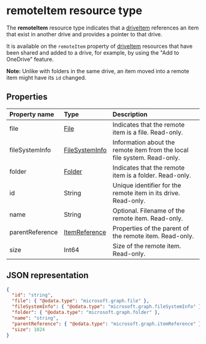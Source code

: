 # remoteItem resource type

The **remoteItem** resource type indicates that a [driveItem](driveitem.md)
references an item that exist in another drive and provides a pointer to that drive.

It is available on the `remoteItem` property of [driveItem](driveitem.md)
resources that have been shared and added to a drive, for example, by using the
"Add to OneDrive" feature.

**Note:** Unlike with folders in the same drive, an item moved into a remote
item might have its `id` changed.


## Properties

| Property name   | Type                                           | Description                                                              |
|:----------------|:-----------------------------------------------|:-------------------------------------------------------------------------|
| file            | [File](file.md)                          | Indicates that the remote item is a file. Read-only.                     |
| fileSystemInfo  | [FileSystemInfo](filesysteminfo.md)      | Information about the remote item from the local file system. Read-only. |
| folder          | [Folder](folder.md)                      | Indicates that the remote item is a folder. Read-only.                   |
| id              | String                                         | Unique identifier for the remote item in its drive. Read-only.           |
| name            | String                                         | Optional. Filename of the remote item. Read-only.                        |
| parentReference | [ItemReference](itemreference.md) | Properties of the parent of the remote item. Read-only.                  |
| size            | Int64                                          | Size of the remote item. Read-only.                                      |


## JSON representation

<!-- { "blockType": "resource", "@odata.type": "oneDrive.remoteItem", optionalProperties: ["name", "fileSystemInfo", "file", "folder"] } -->
```json
{
  "id": "string",
  "file": { "@odata.type": "microsoft.graph.file" },
  "fileSystemInfo": { "@odata.type": "microsoft.graph.fileSystemInfo" },
  "folder": { "@odata.type": "microsoft.graph.folder" },
  "name": "string",
  "parentReference": { "@odata.type": "microsoft.graph.itemReference" },
  "size": 1024
}
```
<!-- {
  "type": "#page.annotation",
  "description": "remoteItem resource type provides a link to an item in another drive.",
  "keywords": "remoteitem symlink remote drive shared with me add to onedrive",
  "section": "documentation"
} -->
